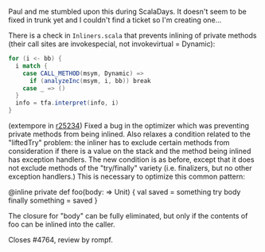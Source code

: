 Paul and me stumbled upon this during ScalaDays. It doesn't seem to be fixed in trunk yet and I couldn't find a ticket so I'm creating one...

There is a check in `Inliners.scala` that prevents inlining of private methods (their call sites are invokespecial, not invokevirtual = Dynamic):
```scala
for (i <- bb) {
  i match {
    case CALL_METHOD(msym, Dynamic) =>
      if (analyzeInc(msym, i, bb)) break
    case _ => ()
  }
  info = tfa.interpret(info, i)
}
```
(extempore in [r25234](https://codereview.scala-lang.org/fisheye/changelog/scala-svn?cs=25234)) Fixed a bug in the optimizer which was preventing private methods from
being inlined. Also relaxes a condition related to the "liftedTry"
problem: the inliner has to exclude certain methods from consideration
if there is a value on the stack and the method being inlined has
exception handlers. The new condition is as before, except that it does
not exclude methods of the "try/finally" variety (i.e. finalizers, but
no other exception handlers.) This is necessary to optimize this common
pattern:

  @inline private def foo(body: => Unit) {
    val saved = something
    try body
    finally something = saved
  }

The closure for "body" can be fully eliminated, but only if the contents
of foo can be inlined into the caller.

Closes #4764, review by rompf.
